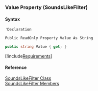 ﻿### Value Property (SoundsLikeFilter)

#### Syntax

```vbnet
'Declaration

Public ReadOnly Property Value As String
```

```csharp
public string Value { get; }
```

[!include[Requirements](../partials/requirements.md)]

#### Reference

[SoundsLikeFilter Class](fcSDK~FChoice.Foundation.Filters.SoundsLikeFilter.md)  
[SoundsLikeFilter Members](fcSDK~FChoice.Foundation.Filters.SoundsLikeFilter_members.md)